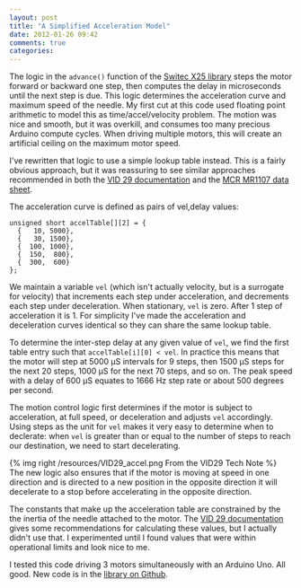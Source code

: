 ```yaml
---
layout: post
title: "A Simplified Acceleration Model"
date: 2012-01-26 09:42
comments: true
categories: 
---
```

The logic in the ```advance()``` function of the 
[Switec X25 library](https://github.com/clearwater/SwitecX25)
steps the motor forward or backward one step, then computes the delay in 
microseconds until the next step is due.  This logic determines the acceleration curve and 
maximum speed of the needle.  My first cut at this
code used floating point arithmetic to model this as time/accel/velocity problem.  The
motion was nice and smooth, but it was overkill, and consumes too many precious Arduino
compute cycles.  When driving multiple motors, this will create an artificial ceiling on the
maximum motor speed.

I've rewritten that logic to use a simple lookup table instead.
This is a fairly obvious approach, but it was
reassuring to see similar approaches recommended in both the
[VID 29 documentation](/resources/vid/2009111395111_Acceleration_&_reset_calculation_example.pdf)
and the [MCR MR1107 data sheet](/resources/mcr/2010410104915847.pdf).

The acceleration curve is defined as pairs of vel,delay values:

<pre><code>unsigned short accelTable[][2] = {
  {   10, 5000},
  {   30, 1500},
  {  100, 1000},
  {  150,  800},
  {  300,  600}
};
</code></pre>

We maintain a variable ```vel``` (which isn't actually velocity,
but is a surrogate for velocity) that increments 
each step under acceleration, and decrements each step under deceleration.
When stationary, ```vel``` is zero.  After 1 step of acceleration it is 1.
For simplicity I've made the acceleration and deceleration curves identical
so they can share the same lookup table.

To determine the inter-step delay at any given value of ```vel```, we find 
the first table entry such that ```accelTable[i][0] < vel```.  In practice this means that the
motor will step at 5000 &micro;S intervals for 9 steps, then 1500 &micro;S 
steps for the next 20 steps, 1000 &micro;S for the next 70 steps, and so on.
The peak speed with a delay of 600 &micro;S equates to 1666 Hz step rate
or about 500 degrees per second.

The motion control logic first determines if the motor is subject to acceleration,
at full speed, or deceleration and adjusts ```vel``` accordingly.  Using 
steps as the unit for ```vel``` makes it very
easy to determine when to declerate: when ```vel``` is greater than or equal to the number of steps
to reach our destination, we need to start decelerating.

{% img right /resources/VID29_accel.png From the VID29 Tech Note %}
The new logic also ensures that if the motor is moving at
speed in one direction and is directed to a new position in the opposite direction it will
decelerate to a stop before accelerating in the opposite direction.

The constants that make up the acceleration table are constrained by the 
the inertia of the needle attached to the motor.  The 
[VID 29 documentation](/resources/vid/2009111395111_Acceleration_&_reset_calculation_example.pdf)
gives some recommendations for calculating these values, but I actually
didn't use that.  I experimented until I 
found values that were within operational limits and look nice to me.

I tested this code driving 3 motors simultaneously with an Arduino Uno.
All good.  New code is in the [library on Github](https://github.com/clearwater/SwitecX25).

